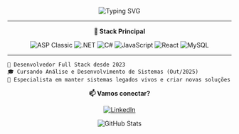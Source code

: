 <div align="center">
  
  ![Typing SVG](https://readme-typing-svg.herokuapp.com?font=Fira+Code&pause=1000&color=2E9EF7&center=true&vCenter=true&width=435&lines=Ol%C3%A1!+Eu+sou+o+Scorpion+%F0%9F%91%8B;Full+Stack+Developer;Construindo+solu%C3%A7%C3%B5es+desde+2023)

</div>

---

<div align="center">

**🚀 Stack Principal**

![ASP Classic](https://img.shields.io/badge/-ASP%20Classic-5C2D91?style=for-the-badge)
![.NET](https://img.shields.io/badge/-.NET-512BD4?style=for-the-badge&logo=dotnet&logoColor=white)
![C#](https://img.shields.io/badge/-C%23-239120?style=for-the-badge&logo=c-sharp&logoColor=white)
![JavaScript](https://img.shields.io/badge/-JavaScript-F7DF1E?style=for-the-badge&logo=javascript&logoColor=black)
![React](https://img.shields.io/badge/-React-61DAFB?style=for-the-badge&logo=react&logoColor=black)
![MySQL](https://img.shields.io/badge/-MySQL-4479A1?style=for-the-badge&logo=mysql&logoColor=white)

</div>

---
```
💼 Desenvolvedor Full Stack desde 2023
🎓 Cursando Análise e Desenvolvimento de Sistemas (Out/2025)
🦖 Especialista em manter sistemas legados vivos e criar novas soluções
```

<div align="center">

**📫 Vamos conectar?**

[![LinkedIn](https://img.shields.io/badge/-LinkedIn-0A66C2?style=for-the-badge&logo=linkedin&logoColor=white)](https://www.linkedin.com/in/gabriel-canechia/)

</div>

<div align="center">
  
  ![GitHub Stats](https://github-readme-stats.vercel.app/api?username=scorpiontyf&show_icons=true&theme=tokyonight)
  
</div>

